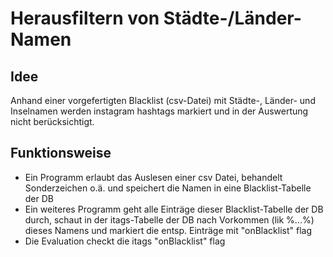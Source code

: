 # Herausfiltern von Städte-/Länder-Namen

## Idee

Anhand einer vorgefertigten Blacklist (csv-Datei) mit Städte-, Länder- und Inselnamen werden instagram hashtags markiert und in der Auswertung nicht berücksichtigt.

## Funktionsweise

* Ein Programm erlaubt das Auslesen einer csv Datei, behandelt Sonderzeichen o.ä. und speichert die Namen in eine Blacklist-Tabelle der DB
* Ein weiteres Programm geht alle Einträge dieser Blacklist-Tabelle der DB durch, schaut in der itags-Tabelle der DB nach Vorkommen (lik %...%) dieses Namens und markiert die entsp. Einträge mit "onBlacklist" flag
* Die Evaluation checkt die itags "onBlacklist" flag

